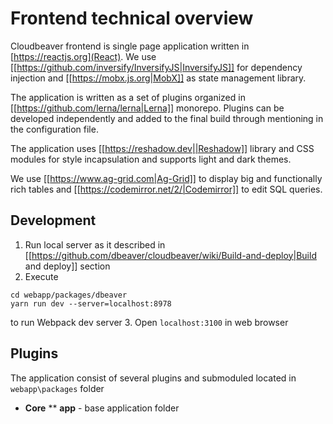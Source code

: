 # Frontend technical overview

Cloudbeaver frontend is single page application written in [https://reactjs.org](React).
We use [[https://github.com/inversify/InversifyJS|InversifyJS]] for dependency injection and [[https://mobx.js.org|MobX]] as state management library. 

The application is written as a set of plugins organized in [[https://github.com/lerna/lerna|Lerna]] monorepo. Plugins can be developed independently and added to the final build through mentioning in the configuration file.

The application uses [[https://reshadow.dev||Reshadow]] library and CSS modules for style incapsulation and supports light and dark themes.

We use [[https://www.ag-grid.com|Ag-Grid]] to display big and functionally rich tables and [[https://codemirror.net/2/|Codemirror]] to edit SQL queries.

## Development
1. Run local server as it described in [[https://github.com/dbeaver/cloudbeaver/wiki/Build-and-deploy|Build and deploy]] section
2. Execute
```
cd webapp/packages/dbeaver
yarn run dev --server=localhost:8978
```
to run Webpack dev server
3. Open `localhost:3100` in web browser

## Plugins
The application consist of several plugins and submoduled located in `webapp\packages` folder
* **Core**
** **app** - base application folder
